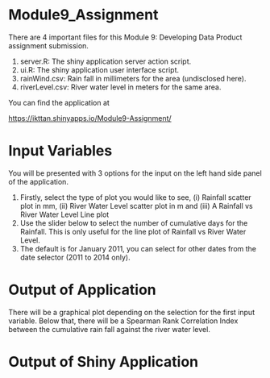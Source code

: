 # Module9_Assignment

There are 4 important files for this Module 9: Developing Data Product assignment submission.

1. server.R: The shiny application server action script.
2. ui.R: The shiny application user interface script.
3. rainWind.csv: Rain fall in millimeters for the area (undisclosed here).
4. riverLevel.csv: River water level in meters for the same area.

You can find the application at

https://ikttan.shinyapps.io/Module9-Assignment/

# Input Variables

You will be presented with 3 options for the input on the left hand side panel of the application.

1. Firstly, select the type of plot you would like to see, (i) Rainfall scatter plot in mm, (ii) River Water Level scatter plot in m and (iii) A Rainfall vs River Water Level Line plot
2. Use the slider below to select the number of cumulative days for the Rainfall. This is only useful for the line plot of Rainfall vs River Water Level.
3. The default is for January 2011, you can select for other dates from the date selector (2011 to 2014 only).

# Output of Application

There will be a graphical plot depending on the selection for the first input variable.  Below that, there will be a Spearman Rank Correlation Index between the cumulative rain fall against the river water level.


# Output of Shiny Application
